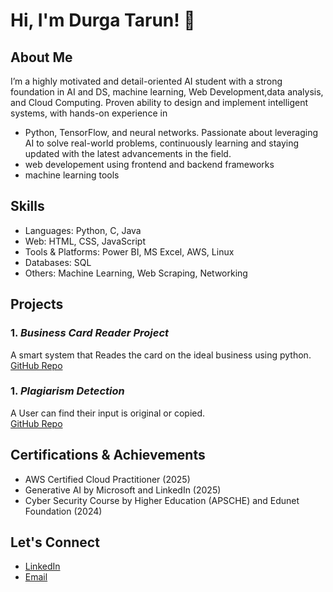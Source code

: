 # Hi, I'm Durga Tarun! 👋

## About Me
I’m a highly motivated and detail-oriented AI student with a strong foundation in AI and DS, machine learning, Web Development,data analysis, and Cloud Computing. Proven ability to design and implement intelligent systems, with hands-on experience in 
- Python, TensorFlow, and neural networks. Passionate about leveraging AI to solve  real-world problems, continuously learning and staying updated with the latest  advancements in the field.
- web developement using frontend and backend frameworks
- machine learning tools

## Skills
- Languages: Python, C, Java
- Web: HTML, CSS, JavaScript
- Tools & Platforms: Power BI, MS Excel, AWS, Linux
- Databases: SQL
- Others: Machine Learning, Web Scraping, Networking

## Projects

### 1. *Business Card Reader Project*
A smart system that Reades the card on the ideal business using python.  
[GitHub Repo](https://github.com/Tarundali/Project_Businesses_card_reader)

### 1. *Plagiarism Detection*
A User can find their input is original or copied.  
[GitHub Repo](https://github.com/Tarundali/Project_Plagiarism)

## Certifications & Achievements
- AWS Certified Cloud Practitioner (2025) 
- Generative AI by Microsoft and LinkedIn (2025)
- Cyber Security Course by Higher Education (APSCHE) and Edunet Foundation (2024)

## Let's Connect
- [LinkedIn](https://www.linkedin.com/in/durga-tarun-dali)
- [Email](mailto:tarundali406@gmail.com)

<!--
**Tarundali/Tarundali** is a ✨ _special_ ✨ repository because its `README.md` (this file) appears on your GitHub profile.

Here are some ideas to get you started:

- 🔭 I’m currently working on ...
- 🌱 I’m currently learning ...
- 👯 I’m looking to collaborate on ...
- 🤔 I’m looking for help with ...
- 💬 Ask me about ...
- 📫 How to reach me: ...
- 😄 Pronouns: ...
- ⚡ Fun fact: ...
-->
